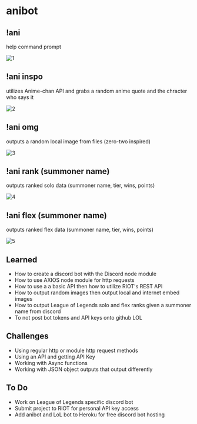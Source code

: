 # anibot

## !ani 
help command prompt

![1](https://user-images.githubusercontent.com/46767906/103459013-edae7f80-4cc0-11eb-9b89-d91d7952b6d1.JPG)

## !ani inspo
utilizes Anime-chan API and grabs a random anime quote and the chracter who says it

![2](https://user-images.githubusercontent.com/46767906/103459025-fc953200-4cc0-11eb-9f98-df01704af1b2.JPG)

## !ani omg
outputs a random local image from files (zero-two inspired)

![3](https://user-images.githubusercontent.com/46767906/103459023-f8691480-4cc0-11eb-9c41-84cec2d53cd8.JPG)

## !ani rank (summoner name) 
outputs ranked solo data (summoner name, tier, wins, points)

![4](https://user-images.githubusercontent.com/46767906/103459031-0323a980-4cc1-11eb-9a74-3f9f6612a378.JPG)

## !ani flex (summoner name)
outputs ranked flex data (summoner name, tier, wins, points)

![5](https://user-images.githubusercontent.com/46767906/103459033-09198a80-4cc1-11eb-9f3d-ff39415a3a66.JPG)

## Learned
* How to create a discord bot with the Discord node module
* How to use AXIOS node module for http requests
* How to use a a basic API then how to utilize RIOT's REST API
* How to output random images then output local and internet embed images
* How to output League of Legends solo and flex ranks given a summoner name from discord
* To not post bot tokens and API keys onto github LOL

## Challenges
* Using regular http or module http request methods
* Using an API and getting API Key
* Working with Async functions
* Working with JSON object outputs that output differently

## To Do
* Work on League of Legends specific discord bot
* Submit project to RIOT for personal API key access
* Add anibot and LoL bot to Heroku for free discord bot hosting
